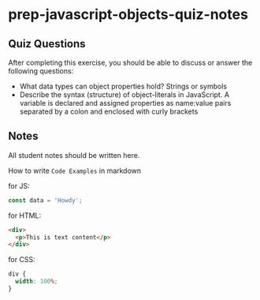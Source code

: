 # prep-javascript-objects-quiz-notes

## Quiz Questions

After completing this exercise, you should be able to discuss or answer the following questions:

- What data types can object properties hold?
  Strings or symbols
- Describe the syntax (structure) of object-literals in JavaScript.
  A variable is declared and assigned properties as name:value pairs separated by a colon and enclosed with curly brackets

## Notes

All student notes should be written here.

How to write `Code Examples` in markdown

for JS:

```javascript
const data = 'Howdy';
```

for HTML:

```html
<div>
  <p>This is text content</p>
</div>
```

for CSS:

```css
div {
  width: 100%;
}
```
